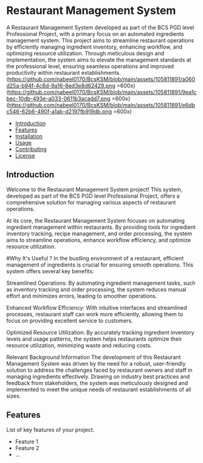 # Restaurant Management System

A Restaurant Management System developed as part of the BCS PGD level Professional Project, with a primary focus on an automated ingredients management system. This project aims to streamline restaurant operations by efficiently managing ingredient inventory, enhancing workflow, and optimizing resource utilization. Through meticulous design and implementation, the system aims to elevate the management standards at the professional level, ensuring seamless operations and improved productivity within restaurant establishments.
(https://github.com/nabeel0170/BcsKSM/blob/main/assets/105811891/a060d25a-b94f-4c8d-9a16-8ed3e8d62429.png =600x)
(https://github.com/nabeel0170/BcsKSM/blob/main/assets/105811891/9ea1cbec-10db-493e-a033-0611b3acadd7.png =600x)
(https://github.com/nabeel0170/BcsKSM/blob/main/assets/105811891/e6dbc546-62b6-490f-a1ab-d2197fb919db.png =600x)



- [Introduction](#introduction)
- [Features](#features)
- [Installation](#installation)
- [Usage](#usage)
- [Contributing](#contributing)
- [License](#license)

## Introduction

Welcome to the Restaurant Management System project! This system, developed as part of the BCS PGD level Professional Project, offers a comprehensive solution for managing various aspects of restaurant operations.

At its core, the Restaurant Management System focuses on automating ingredient management within restaurants. By providing tools for ingredient inventory tracking, recipe management, and order processing, the system aims to streamline operations, enhance workflow efficiency, and optimize resource utilization.

#Why It's Useful ?
In the bustling environment of a restaurant, efficient management of ingredients is crucial for ensuring smooth operations. This system offers several key benefits:

Streamlined Operations: By automating ingredient management tasks, such as inventory tracking and order processing, the system reduces manual effort and minimizes errors, leading to smoother operations.

Enhanced Workflow Efficiency: With intuitive interfaces and streamlined processes, restaurant staff can work more efficiently, allowing them to focus on providing excellent service to customers.

Optimized Resource Utilization: By accurately tracking ingredient inventory levels and usage patterns, the system helps restaurants optimize their resource utilization, minimizing waste and reducing costs.

Relevant Background Information
The development of this Restaurant Management System was driven by the need for a robust, user-friendly solution to address the challenges faced by restaurant owners and staff in managing ingredients effectively. Drawing on industry best practices and feedback from stakeholders, the system was meticulously designed and implemented to meet the unique needs of restaurant establishments of all sizes.

## Features

List of key features of your project.

- Feature 1
- Feature 2
- ...
